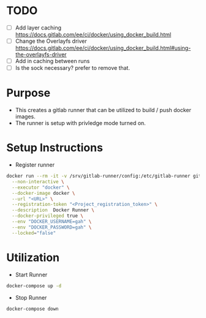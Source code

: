 # TODO
* [ ] Add layer caching https://docs.gitlab.com/ee/ci/docker/using_docker_build.html
* [ ] Change the Overlayfs driver https://docs.gitlab.com/ee/ci/docker/using_docker_build.html#using-the-overlayfs-driver
* [ ] Add in caching between runs
* [ ] Is the sock necessary? prefer to remove that.

# Purpose

* This creates a gitlab runner that can be utilized to build / push docker images.
* The runner is setup with privledge mode turned on.

# Setup Instructions

* Register runner

```bash
docker run --rm -it -v /srv/gitlab-runner/config:/etc/gitlab-runner gitlab/gitlab-runner register \
  --non-interactive \
  --executor "docker" \
  --docker-image docker \
  --url "<URL>" \
  --registration-token "<Project_registration_token>" \
  --description  Docker Runner \
  --docker-privileged true \
  --env "DOCKER_USERNAME=gah" \
  --env "DOCKER_PASSWORD=gah" \
  --locked="false"
```

# Utilization

* Start Runner

```bash
docker-compose up -d
```

* Stop Runner

```bash
docker-compose down
```

